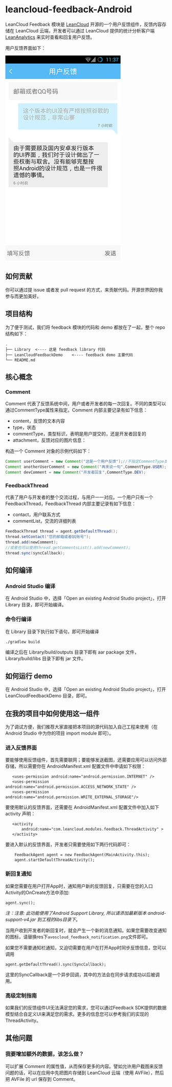 # leancloud-feedback-Android

LeanCloud Feedback 模块是 [LeanCloud](https://leancloud.cn) 开源的一个用户反馈组件，反馈内容存储在 LeanCloud 云端，开发者可以通过 LeanCloud 提供的统计分析客户端 [LeanAnalytics](https://itunes.apple.com/IE/app/id854896336) 来实时查看和回复用户反馈。

用户反馈界面如下：


![image](images/Screen.png)



## 如何贡献
你可以通过提 issue 或者发 pull request 的方式，来贡献代码。开源世界因你我参与而更加美好。

## 项目结构
为了便于测试，我们将 feedback 模块的代码和 demo 都放在了一起，整个 repo 结构如下：

```
.
├── Library  <---- 这是 feedback library 代码
├── LeanCloudFeedbackDemo    <---- feedback demo 主要代码
└── README.md
```

## 核心概念
### Comment
Comment 代表了反馈系统中间，用户或者开发者的每一次回复。不同的类型可以通过CommentType属性来指定。Comment 内部主要记录有如下信息：

* content，反馈的文本内容
* type，状态
* commentType，类型标识，表明是用户提交的，还是开发者回复的
* attachment，反馈对应的图片信息：

构造一个 Comment 对象的示例代码如下：

```java
Comment userComment = new Comment("这是一个用户反馈");//不指定CommentType类型，即为CommentType.USER
Comment anotherUserComment = new Comment("再来说一句",CommentType.USER);
Comment devComment = new Comment("开发者回复",CommentType.DEV);
```

### FeedbackThread
代表了用户与开发者的整个交流过程，与用户一一对应。一个用户只有一个 FeedbackThread，FeedbackThread 内部主要记录有如下信息：

* contact，用户联系方式
* commentList，交流的详细列表

```java
FeedbackThread thread = agent.getDefaultThread();
thread.setContact("您的邮箱或者QQ账号");
thread.add(newComment);
//或者也可以使用thread.getCommentsList().add(newComment);
thread.sync(syncCallback);
```

## 如何编译
### Android Studio 编译
在 Android Studio 中，选择「Open an existing Android Studio project」，打开 Library 目录，即可开始编译。

### 命令行编译
在 Library 目录下执行如下语句，即可开始编译

```
./gradlew build
```

编译之后在 Library/build/outputs 目录下即有 aar package 文件， Library/build/libs 目录下即有 jar 文件。


## 如何运行 demo
在 Android Studio 中，选择「Open an existing Android Studio project」，打开 LeanCloudFeedbackDemo 目录，即可。


## 在我的项目中如何使用这一组件
为了调试方便，我们推荐大家直接把本项目的源代码加入自己工程来使用（在 Android Studio 中为你的项目 import module 即可）。

### 进入反馈界面

要能够使用反馈组件，首先需要联网；要能够发送截图，还需要应用可以访问外部存储，所以需要你在 AndroidManifest.xml 配置文件中申请如下权限：

```
   <uses-permission android:name="android.permission.INTERNET" />
   <uses-permission android:name="android.permission.ACCESS_NETWORK_STATE" />
   <uses-permission android:name="android.permission.WRITE_EXTERNAL_STORAGE"/>
```

要使用默认的反馈界面，还需要在 AndroidManifest.xml 配置文件中加入如下 activity 声明：

```
   <activity
       android:name="com.leancloud.modules.feedback.ThreadActivity" >
   </activity>
```

要进入默认的反馈界面，开发者只需要使用如下两行代码即可：

```
    FeedbackAgent agent = new FeedbackAgent(MainActivity.this);
    agent.startDefaultThreadActivity();
```

### 新回复通知
如果您需要在用户打开App时，通知用户新的反馈回复，只需要在您的入口Activity的OnCreate方法中添加:

```
agent.sync();
```


*注：注意: 此功能使用了Android Support Library, 所以请添加最新版本 android-support-v4.jar 到工程的libs目录下*。

当用户收到开发者的新回复时，就会产生一个新的消息通知。如果您需要改变通知的图标，请替换res下`avoscloud_feedback_notification.png`文件即可。

如果您不需要通知栏通知，又迫切需要在用户在打开App时同步反馈信息，您可以调用

```
agent.getDefaultThread().sync(SyncCallback);
```

这里的SyncCallback是一个异步回调，其中的方法会在同步请求成功以后被调用。


### 高级定制指南

如果我们的反馈组件UI无法满足您的需求，您可以通过Feedback SDK提供的数据模型结合自定义UI来满足您的需求。更多的信息您可以参考我们的实现的 ThreadActivity。

## 其他问题
### 我要增加额外的数据，该怎么做？
可以扩展 Comment 的属性值，从而保存更多的内容。譬如允许用户截图来反馈问题的话，可以在应用中先把图片存储到 LeanCloud 云端（使用 AVFile），然后把 AVFile 的 url 保存到 Comment。

